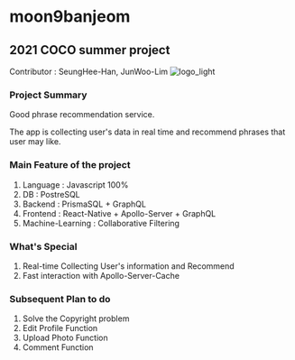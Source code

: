 # moon9banjeom
## 2021 COCO summer project 

Contributor : SeungHee-Han, JunWoo-Lim
![logo_light](https://user-images.githubusercontent.com/83144588/129044833-4c863f33-3ed7-4e0b-a368-b84e9fe0284c.png)



### Project Summary

  Good phrase recommendation service. 
  
  The app is collecting user's data in real time and recommend phrases that user may like.
  
### Main Feature of the project
  
  1. Language : Javascript 100%
  2. DB : PostreSQL
  3. Backend : PrismaSQL + GraphQL
  4. Frontend : React-Native + Apollo-Server + GraphQL
  5. Machine-Learning : Collaborative Filtering


### What's Special

  1. Real-time Collecting User's information and Recommend
  2. Fast interaction with Apollo-Server-Cache


### Subsequent Plan to do

  1. Solve the Copyright problem
  2. Edit Profile Function
  3. Upload Photo Function
  3. Comment Function
